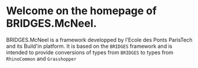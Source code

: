 # Welcome on the homepage of **BRIDGES.McNeel**.

BRIDGES.McNeel is a framework developped by l'Ecole des Ponts ParisTech and its Build'in platform. It is based on the `BRIDGES` framework and is intended to provide conversions of types from `BRIDGES` to types from `RhinoCommon` and `Grasshopper`

